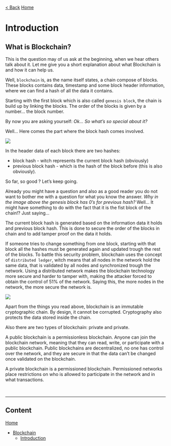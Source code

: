 [< Back](./Blockchain.md) [Home](../README.md)

# Introduction

## What is Blockchain?

This is the question may of us ask at the beginning, when we hear others talk about it. Let me give you a short explanation about what Blockchain is and how it can help us.

Well, `blockchain` is, as the name itself states, a chain compose of blocks. These blocks contains data, timestamp and some block header information, where we can find a hash of all the data it contains.

Starting with the first block which is also called `genesis block`, the chain is build up by linking the blocks. The order of the blocks is given by a number… the block number.

By now you are asking yourself:
<em>Ok… So what’s so special about it?</em>

Well… Here comes the part where the block hash comes involved.

<img src="https://miro.medium.com/max/977/1*mNdCyhj2WRSzmgTOVztaUg.png">

In the header data of each block there are two hashes:

-   block hash - witch represents the current block hash (obviously)
-   previous block hash - which is the hash of the block before (this is also obviously).

So far, so good ? Let’s keep going.

Already you might have a question and also as a good reader you do not want to bother me with a question for what you know the answer. <em>Why in the image above the genesis block has 0’s for previous hash?</em> Well… It might have something to do with the fact that it is the fist block of the chain!? Just saying…

The current block hash is generated based on the information data it holds and previous block hash. This is done to secure the order of the blocks in chain and to add tamper proof on the data it holds.

If someone tries to change something from one block, starting with that block all the hashes must be generated again and updated trough the rest of the blocks. To battle this security problem, blockchain uses the concept of `distributed ledger`, witch means that all nodes in the network hold the same data, that is validated by all nodes and synchronized trough the network. Using a distributed network makes the blockchain technology more secure and harder to tamper with, making the attacker forced to obtain the control of 51% of the network. Saying this, the more nodes in the network, the more secure the network is.

<img src="https://www.seba.swiss/static/9bf6b53dc571b40802e651d90e64675c/54539/seba-the-bridge-figur-1-attack-on-a-blockchain-24092020_2000px.png">

Apart from the things you read above, blockchain is an immutable cryptographic chain. By design, it cannot be corrupted. Cryptography also protects the data stored inside the chain.​

Also there are two types of blockchain: private and private.

A public blockchain is a permissionless blockchain. Anyone can join the blockchain network, meaning that they can read, write, or participate with a public blockchain. Public blockchains are decentralized, no one has control over the network, and they are secure in that the data can’t be changed once validated on the blockchain.​

A private blockchain is a permissioned blockchain.​ Permissioned networks place restrictions on who is allowed to participate in the network and in what transactions.

<br>

---

## Content

[Home](../README.md)

-   [Blockchain](./Blockchain.md)
    -   [Introduction](./Introduction.md)
